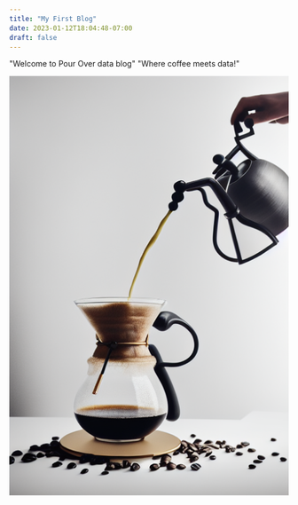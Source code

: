 ```yaml
---
title: "My First Blog"
date: 2023-01-12T18:04:48-07:00
draft: false
---
```


"Welcome to Pour Over data blog"
"Where coffee meets data!" 


![pour_over_coffee](../../images/pour-over-data-data-filtering-coffee-342659152.png 'coffee')
